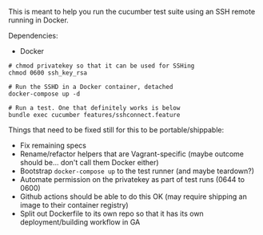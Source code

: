 This is meant to help you run the cucumber test suite using an SSH remote running in Docker.

Dependencies:

- Docker

```shell
# chmod privatekey so that it can be used for SSHing
chmod 0600 ssh_key_rsa

# Run the SSHD in a Docker container, detached
docker-compose up -d

# Run a test. One that definitely works is below
bundle exec cucumber features/sshconnect.feature
```

Things that need to be fixed still for this to be portable/shippable:

- Fix remaining specs
- Rename/refactor helpers that are Vagrant-specific (maybe outcome should be... don't call them Docker either)
- Bootstrap `docker-compose up` to the test runner (and maybe teardown?)
- Automate permission on the privatekey as part of test runs (0644 to 0600)
- Github actions should be able to do this OK (may require shipping an image to their container registry)
- Split out Dockerfile to its own repo so that it has its own deployment/building workflow in GA
